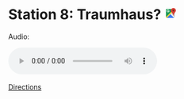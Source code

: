 
# Station 8: Traumhaus? <a href="https://www.google.com/maps/dir/?api=1&travelmode=walking&destination=47.8026354,13.0210007"><img src="https://github.com/kipppunkte/kipppunkte/raw/gh-pages/assets/google-maps.svg" width="24" height="24"></a>

Audio: 

<audio controls>
  <source src="https://github.com/kipppunkte/kipppunkte/raw/gh-pages/assets/8_Traumhaus.mp3" type="audio/mpeg">
  Your browser does not support the audio tag.
</audio>


[Directions](https://www.google.com/maps/dir/?api=1&travelmode=walking&destination=47.8026354,13.0210007)